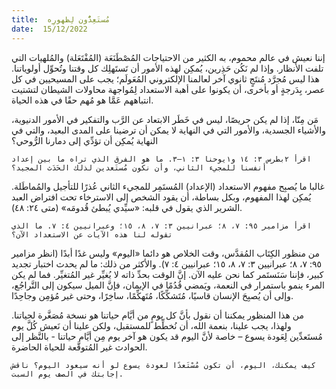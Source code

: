 ```yaml
---
title:  مُستَعِدُّون لِظهورِه
date:  15/12/2022
---
```


إننا نعيش في عالم محموم، به الكثير من الاحتياجات المُصْطَنَعَة (المُفْتَعَلة) والمُلهيات التي تلفت الأنظار. وإذا لم نَكُن حَذِرين، يُمكِن لهذه الأمور أن تَستَهلِك كل وقتنا وتُحوِّل أولوياتنا. هذا ليس مُجرَّد مُنتَجٍ ثانوي آخر لعالمنا الإلكتروني المُعَولَم؛ يجب على المسيحيين في كل عصر، بِدَرجةٍ أو بأخرى، أن يكونوا على أهبة الاستعداد لِمُواجهة محاولات الشيطان لتشتيت انتباههم عَمَّا هو مُهم حقًا في هذه الحياة.

مَن مِنّا، إذا لم يكن حريصًا، ليس في خَطَر الابتعاد عن الرَّب والتفكير في الأمور الدنيوية، والأشياء الجسدية، والأمور التي في النهاية لا يمكن أن ترضينا على المدى البعيد، والتي في النهاية يُمكِن أن تؤدِّي إلى دمارنا الرُّوحي؟

`اقرأ ٢بطرس ٣: ١٤ و١يوحنا ٣: ١–٣. ما هو الفرق الذي تراه ما بين إعداد أنفسنا للمجيء الثاني، وأن نكون مُستَعدين لذلك الحَدَث المجيد؟`

غالبا ما يُصبِح مفهوم الاستعداد (الإعداد) المُستَمِر للمجيء الثاني عُذرًا للتأجيل والمُماطَلة. يُمكِن لهذا المفهوم، وبكل بساطة، أن يقود الشخص إلى الاسترخاء تحت افتراض العبد الشرير الذي يقول في قلبه: «سيِّدي يُبطئ قُدومَه» (متى ٢٤: ٤٨).

`اقرأ مزامير ٩٥: ٧، ٨؛ عبرانيين ٣: ٧، ٨، ١٥؛ وعبرانيين ٤: ٧. ما الذي تقوله لنا هذه الآيات عن الاستعداد الآن؟`

من منظور الكِتَاب المُقدَّس، وقت الخلاص هو دائما «اليوم» وليس غدًا أبدًا (انظر مزامير ٩٥: ٧، ٨؛ عبرانيين ٣: ٧، ٨، ١٥؛ عبرانيين ٤: ٧). والأكثر من ذلك: ما لم يحدث اختبار تجديد كبير، فإننا سَنَستَمر كما نحن عليه الآن. إنَّ الوقت بحدِّ ذاته لا يُغيِّر غير المُتغيِّر. فما لم يكن المرء ينمو باستمرار في النعمة، ويَمضي قُدُمًا في الإيمان، فإنَّ الميل سيكون إلى التَّراجُع، وإلى أن يُصبِحَ الإنسان قاسيًا، مُتَشكِّكًا، مُتَهكِّمًا، ساخِرًا، وحتى غير مُؤمِن وجاحِدًا.

من هذا المنظور يمكننا أن نقول بأنَّ كل يومٍ من أيَّام حياتنا هو نسخة مُصَغَّرة لحياتنا. ولهذا، يجب علينا، بنعمة الله، أن نُخطِّط للمستقبل، ولكن علينا أن نَعيش كُلَّ يوم مُستَعدِّين لِعَودة يسوع – خاصة لأنَّ اليوم قد يكون هو آخر يوم مِن أيَّام حياتنا - بالنَّظر إلى الحوادث غير المُتوقَّعة للحياة الحاضرة.

`كيف يمكنك، اليوم، أن تكون مُسْتَعدًا لعودة يسوع لو أنه سيعود اليوم؟ ناقش إجابتك في الصف يوم السبت.`
